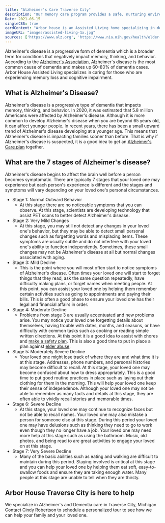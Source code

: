 ```yaml
---
title: "Alzheimer's Care Traverse City"
description: "Our memory care program provides a safe, nurturing environment for people with memory loss who need specialized care.  Our team of experts give exceptional care to your loved one."
Date: 2021-06-15
singleCSS: true
cardContent: "Arbor house is an Assisted Living home specializing in dementia, memory loss and alzheimers. "
imageURL: "images/assisted-living-1x.jpg"
sources: ['https://www.alz.org', 'https://www.nia.nih.gov/health/elder-abuse' ]
---
```


Alzheimer's disease is a progressive form of dementia which is a broader term for conditions that negatively impact memory, thinking, and behavior.  According to the [Alzheimer's Association](https://www.alz.org), Alzheimer's disease is the most common cause of dementia and makes up 60-80% of dementia cases.  Arbor House Assisted Living specializes in caring for those who are experiencing memory loss and cognitive impairment.


## What is Alzheimer's Disease?

Alzheimer's disease is a progressive type of dementia that impacts memory, thinking, and behavior.  In 2020, it was estimated that 5.8 million Americans were affected by Alzheimer's disease.  Although it is more common to develop Alzheimer's disease when you are beyond 65 years old, it can affect younger people.  In recent years, there has been a small upward trend of Alzheimer's disease developing at a younger age.  This means that Alzheimer's disease is impacting families sooner than before.  That is why if Alzheimer's disease is suspected, it is a good idea to get an [Alzheimer's Care plan](/arbor-house/services) together.  

## What are the 7 stages of Alzheimer's disease? 

Alzheimer's disease begins to affect the brain well before a person becomes symptomatic.  There are typically 7 stages that your loved one may experience but each person's experience is different and the stages and symptoms will vary depending on your loved one's personal circumstances.  

- Stage 1: Normal Outward Behavior
    - At this stage there are no noticeable symptoms that you can observe.  At this stage, scientists are developing technology that assist PET scans to better detect Alzheimer's disease.  
- Stage 2: Very Mild Changes
    - At this stage, you may still not detect any changes in your loved one's behavior, but they may be able to detect small personal changes such as forgetting words and misplacing items.  These symptoms are usually subtle and do not interfere with your loved one's ability to function independently.  Sometimes, these small changes may not be Alzheimer's disease at all but normal changes associated with aging.  
- Stage 3: Mild Decline
    - This is the point where you will most often start to notice symptoms of Alzheimer's disease.  Often times your loved one will start to forget things that they read, ask the same question repeatedly, have difficulty making plans, or forget names when meeting people.  At this point, you can assist your loved one by helping them remember certain activities such as going to appointments and paying their bills.  This is often a good phase to ensure your loved one has their legal and financial affairs in order.  
- Stage 4: Moderate Decline
    - Problems from stage 3 are usually accentuated and new problems arise.  You may notice your loved one forgetting details about themselves, having trouble with dates, months, and seasons, or have difficulty with common tasks such as cooking or reading simple written directions.  At this point it is a good idea to assist with chores and [make a safety plan](/arbor-house/services).  This is also a good time to put in place a plan against [elder abuse](https://www.nia.nih.gov/health/elder-abuse).
- Stage 5: Moderately Severe Decline
    - Your loved one might lose track of where they are and what time it is at this stage.  Addresses, phone numbers, and personal histories may become difficult to recall.  At this stage, your loved one may become confused about how to dress appropriately.  This is a good time to put good routine practices in place such as laying out their clothing for them in the morning.  This will help your loved one keep their sense of independence.  Although your loved one may not be able to remember as many facts and details at this stage, they are often able to vividly recall stories and memorable times.  
- Stage 6: Severe Decline
    - At this stage, your loved one may continue to recognize faces but not be able to recall names.  Your loved one may also mistake a person for someone else at this stage.  During this period your loved one may have delusions such as thinking they need to go to work even though they no longer have a job.  Your loved one may need more help at this stage such as using the bathroom.  Music, old photos, and being read to are great activities to engage your loved on at this stage.  
- Stage 7: Very Severe Decline
    - Many of the basic abilities such as eating and walking are difficult to maintain during this period.  Staying involved is critical at this stage and you can help your loved one by helping them eat soft, easy-to-swallow foods and ensure they are taking enough water.  Many people at this stage are unable to tell when they are thirsty.  

## Arbor House Traverse City is here to help

We specialize in Alzheimer's and Dementia care in Traverse City, Michigan.  Contact Cindy Robertson to schedule a personalized tour to see how we can help your family and your loved one.